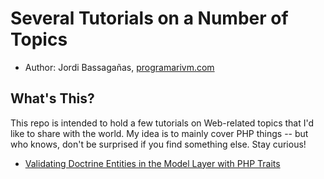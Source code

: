 # Several Tutorials on a Number of Topics

* Author: Jordi Bassagañas, [programarivm.com](http://programarivm.com)

## What's This?

This repo is intended to hold a few tutorials on Web-related topics that I'd like to share with the world. My idea is to mainly cover PHP things -- but who knows, don't be surprised if you find something else. Stay curious!

- [Validating Doctrine Entities in the Model Layer with PHP Traits](https://github.com/programarivm/tutorials/blob/master/acme_blog/README.md)

